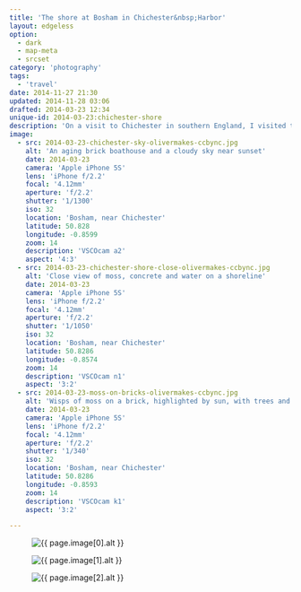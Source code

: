 ```yaml
---
title: 'The shore at Bosham in Chichester&nbsp;Harbor'
layout: edgeless
option:
  - dark
  - map-meta
  - srcset
category: 'photography'
tags:
  - 'travel'
date: 2014-11-27 21:30
updated: 2014-11-28 03:06
drafted: 2014-03-23 12:34
unique-id: 2014-03-23:chichester-shore
description: 'On a visit to Chichester in southern England, I visited the waterside at Bosham.'
image:
  - src: 2014-03-23-chichester-sky-olivermakes-ccbync.jpg
    alt: 'An aging brick boathouse and a cloudy sky near sunset'
    date: 2014-03-23
    camera: 'Apple iPhone 5S'
    lens: 'iPhone f/2.2'
    focal: '4.12mm'
    aperture: 'f/2.2'
    shutter: '1/1300'
    iso: 32
    location: 'Bosham, near Chichester'
    latitude: 50.828
    longitude: -0.8599
    zoom: 14
    description: 'VSCOcam a2'
    aspect: '4:3'
  - src: 2014-03-23-chichester-shore-close-olivermakes-ccbync.jpg
    alt: 'Close view of moss, concrete and water on a shoreline'
    date: 2014-03-23
    camera: 'Apple iPhone 5S'
    lens: 'iPhone f/2.2'
    focal: '4.12mm'
    aperture: 'f/2.2'
    shutter: '1/1050'
    iso: 32
    location: 'Bosham, near Chichester'
    latitude: 50.8286
    longitude: -0.8574
    zoom: 14
    description: 'VSCOcam n1'
    aspect: '3:2'
  - src: 2014-03-23-moss-on-bricks-olivermakes-ccbync.jpg
    alt: 'Wisps of moss on a brick, highlighted by sun, with trees and sky far in the background'
    date: 2014-03-23
    camera: 'Apple iPhone 5S'
    lens: 'iPhone f/2.2'
    focal: '4.12mm'
    aperture: 'f/2.2'
    shutter: '1/340'
    iso: 32
    location: 'Bosham, near Chichester'
    latitude: 50.8286
    longitude: -0.8593
    zoom: 14
    description: 'VSCOcam k1'
    aspect: '3:2'

---
```


<figure class="image--wide">
  <img
    src="{{ site.image_url }}/{{ page.image[0].src }}"
    sizes="{{ site.wide-sizes }}"
    srcset="{% for srcset1440 in site.srcset1440 %}{{ site.image_url }}/{{ site.srcset1440[forloop.index0] }}/{{ page.image[0].src }} {{ site.srcset1440[forloop.index0] }}w{% if forloop.last == false %}, {% endif %}{% endfor %}"
    alt="{{ page.image[0].alt }}">
</figure>

<div class="grid grid--wide">
<figure class="grid-figure">
  <img
    src="{{ site.image_url }}/{{ page.image[1].src }}"
    sizes="{{ site.grid2-sizes }}"
    srcset="{% for srcset1080 in site.srcset1080 %}{{ site.image_url }}/{{ site.srcset1080[forloop.index0] }}/{{ page.image[1].src }} {{ site.srcset1080[forloop.index0] }}w{% if forloop.last == false %}, {% endif %}{% endfor %}"
    alt="{{ page.image[1].alt }}">
</figure>
<figure class="grid-figure">
  <img
    src="{{ site.image_url }}/{{ page.image[2].src }}"
    sizes="{{ site.grid2-sizes }}"
    srcset="{% for srcset1080 in site.srcset1080 %}{{ site.image_url }}/{{ site.srcset1080[forloop.index0] }}/{{ page.image[2].src }} {{ site.srcset1080[forloop.index0] }}w{% if forloop.last == false %}, {% endif %}{% endfor %}"
    alt="{{ page.image[2].alt }}">
</figure>
</section>
